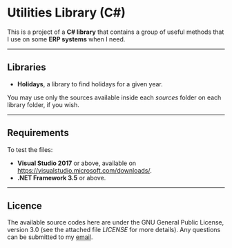 # Utilities Library (C#)

This is a project of a **C# library** that contains a group of useful methods that I use on some **ERP systems** when I need.

---------------------------------------------------------------------------------------------------------------------------------

## Libraries

- **Holidays**, a library to find holidays for a given year.

You may use only the sources available inside each _sources_ folder on each library folder, if you wish.

---------------------------------------------------------------------------------------------------------------------------------

## Requirements

To test the files:

- **Visual Studio 2017** or above, available on https://visualstudio.microsoft.com/downloads/.
- **.NET Framework 3.5** or above.

---------------------------------------------------------------------------------------------------------------------------------

## Licence

The available source codes here are under the GNU General Public License, version 3.0 (see the attached file _LICENSE_ for more details). Any questions can be submitted to my [email](carloswdecarvalho@outlook.com).